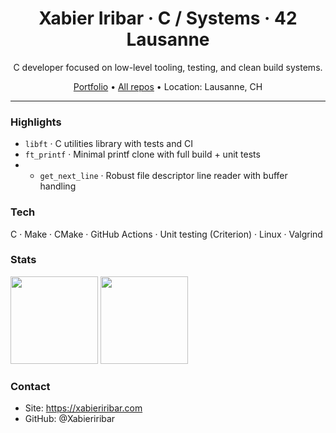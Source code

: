 <!-- Title -->
<h1 align="center">Xabier Iribar · C / Systems · 42 Lausanne</h1>

<!-- One-liner -->
<p align="center">C developer focused on low-level tooling, testing, and clean build systems.</p>

<!-- Quick facts -->
<p align="center">
<a href="https://xabieriribar.com">Portfolio</a> •
<a href="https://github.com/Xabieriribar?tab=repositories">All repos</a> •
Location: Lausanne, CH
</p>

---

### Highlights
- `libft` · C utilities library with tests and CI
- `ft_printf` · Minimal printf clone with full build + unit tests
- - `get_next_line` · Robust file descriptor line reader with buffer handling

### Tech
C · Make · CMake · GitHub Actions · Unit testing (Criterion) · Linux · Valgrind

### Stats
<!-- Optional, swap in your preferred cards -->
<img src="https://github-readme-stats.vercel.app/api?username=Xabieriribar&show_icons=true" height="140" />
<img src="https://github-readme-stats.vercel.app/api/top-langs/?username=Xabieriribar&layout=compact" height="140" />

### Contact
- Site: https://xabieriribar.com
- GitHub: @Xabieriribar

<!--
**Xabieriribar/Xabieriribar** is a ✨ _special_ ✨ repository because its `README.md` (this file) appears on your GitHub profile.

Here are some ideas to get you started:

- 🔭 I’m currently working on ...
- 🌱 I’m currently learning ...
- 👯 I’m looking to collaborate on ...
- 🤔 I’m looking for help with ...
- 💬 Ask me about ...
- 📫 How to reach me: ...
- 😄 Pronouns: ...
- ⚡ Fun fact: ...
-->
